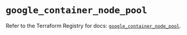 # `google_container_node_pool`

Refer to the Terraform Registry for docs: [`google_container_node_pool`](https://registry.terraform.io/providers/hashicorp/google/6.44.0/docs/resources/container_node_pool).
